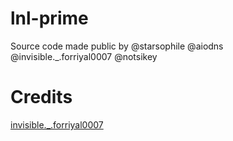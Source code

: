 # lnl-prime
Source code made public by @starsophile @aiodns @invisible._.forriyal0007 @notsikey

# Credits 
 [invisible._.forriyal0007](https://discord.com/users/1112221047555629199)
